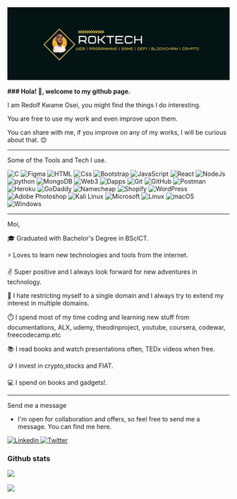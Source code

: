 <img src="/banner0099.png" alt="banner">
<p> <b> ### Hola! 👋, welcome to my github page. </b> </p>
<p> I am Redolf Kwame Osei, you might find the things I do interesting. </p>
<p> You are free to use my work and even improve upon them. </p>
<p> You can share with me, if you improve on any of my works, I will be curious about that. 😊 </p>

---

Some of the Tools and Tech I use. 

<p>
<img alt="C" src="https://img.shields.io/badge/C-A8B9CC?logo=C&logoColor=white&style=for-the-badge" />  
<img alt="Figma" src="https://img.shields.io/badge/Figma-F24E1E?logo=Figma&logoColor=white&style=for-the-badge" /> 
<img alt="HTML" src="https://img.shields.io/badge/HTML-E34F26?logo=html5&logoColor=white&style=for-the-badge" />  
<img alt="Css" src="https://img.shields.io/badge/CSS-1572B6?logo=css3&logoColor=white&style=for-the-badge" /> 
<img alt="Bootstrap" src="https://img.shields.io/badge/Bootstrap-7952b3?logo=Bootstrap&logoColor=white&style=for-the-badge" />  
<img alt="JavaScript" src="https://img.shields.io/badge/JavaScript-F7DF1E?logo=javascript&logoColor=white&style=for-the-badge" />
<img alt="React" src="https://img.shields.io/badge/React-61DAFB?logo=react&logoColor=white&style=for-the-badge" /> 
<img alt="NodeJs" src="https://img.shields.io/badge/NodeJS-339933?logo=node.js&logoColor=white&style=for-the-badge" />
<img alt="python" src="https://img.shields.io/badge/Python-yellow?logo=python&logicColor=white&style=for-the-badge"/> 
<img alt="MongoDB" src="https://img.shields.io/badge/MongoDB-47a248?logo=MongoDB&logoColor=white&style=for-the-badge" />
<img alt="Web3" src="https://img.shields.io/badge/Web3-f16822?logo=Web3.js&logoColor=white&style=for-the-badge" /> 
<img alt="Dapps" src="https://img.shields.io/badge/Dapps-f16822?logo=Dapps&logoColor=white&style=for-the-badge" /> 
<img alt="Git" src="https://img.shields.io/badge/Git-F05032?logo=Git&logoColor=white&style=for-the-badge" />
<img alt="GitHub" src="https://img.shields.io/badge/GitHub-181717?logo=GitHub&logoColor=white&style=for-the-badge" />
<img alt="Postman" src="https://img.shields.io/badge/Postman-FF6C37?logo=Postman&logoColor=white&style=for-the-badge" />
<img alt="Heroku" src="https://img.shields.io/badge/Heroku-430098?logo=Heroku&logoColor=white&style=for-the-badge" />
<img alt="GoDaddy" src="https://img.shields.io/badge/GoDaddy-1BDBDB?logo=GoDaddy&logoColor=white&style=for-the-badge" /> 
<img alt="Namecheap" src="https://img.shields.io/badge/Namecheap-DE3723?logo=Namecheap&logoColor=white&style=for-the-badge" /> 
<img alt="Shopify" src="https://img.shields.io/badge/Shopify-7AB55C?logo=Shopify&logoColor=white&style=for-the-badge" />
<img alt="WordPress" src="https://img.shields.io/badge/WordPress-21759B?logo=WordPress&logoColor=white&style=for-the-badge" />
<img alt="Adobe Photoshop" src="https://img.shields.io/badge/Adobe Photoshop-31A8FF?logo=Adobe Photoshop&logoColor=white&style=for-the-badge" /> 
<img alt="Kali Linux" src="https://img.shields.io/badge/Kali Linux-557C94?logo=Kali Linux&logoColor=white&style=for-the-badge" />
<img alt="Microsoft" src="https://img.shields.io/badge/Microsoft-5E5E5E?logo=Microsoft&logoColor=white&style=for-the-badge" /> 
<img alt="Linux" src="https://img.shields.io/badge/Linux-FCC624?logo=Linux&logoColor=white&style=for-the-badge" />
<img alt="macOS" src="https://img.shields.io/badge/macOS-000000?logo=macOS&logoColor=white&style=for-the-badge" /> 
<img alt="Windows" src="https://img.shields.io/badge/Windows-0078D6?logo=Windows&logoColor=white&style=for-the-badge" /> 
</p>

---

Moi,

 <p> 🎓 Graduated with Bachelor's Degree in BScICT.</p>
 <p> ⚡ Loves to learn new technologies and tools from the internet. </p>
 <p> ✌️ Super positive and I always look forward for new adventures in technology.</p>
 <p> 👐 I hate restricting myself to a single domain and I always try to extend my interest in multiple domains.</p>
 <p> ⏱️ I spend most of my time coding and learning new stuff from documentations, ALX, udemy, theodinproject, youtube, coursera, codewar, freecodecamp.etc
 <p> 📚 I read books and watch presentations often, TEDx videos when free. </p>
 <p> 🪙 I invest in crypto,stocks and FIAT. </p>
 <p> 💻 I spend on books and gadgets!. </p> 


---

Send me a message
  - I'm open for collaboration and offers, so feel free to send me a message. You can find me here.
<a href="https://www.linkedin.com/in/redolf">
  <img alt="Linkedin" src="https://img.shields.io/badge/linkedin-0077B5?logo=linkedin&logoColor=white&style=for-the-badge"/>
</a>
<a href="https://twitter.com/redolfosei">
  <img alt="Twitter" src="https://img.shields.io/badge/Twitter-1DA1F2?logo=twitter&logoColor=white&style=for-the-badge"/>
</a>
</p>

### Github stats
<img
  src="https://github-readme-stats.vercel.app/api?username=redolfosei&count_private=true&title_color=FD9047&icon_color=FD9047&text_color=0C2233&custom_title=RedolF+Osei's+GitHub+Stats&show_icons=true"
/>

<img src="https://github-readme-stats.vercel.app/api/top-langs/?username=redolfosei"/>


